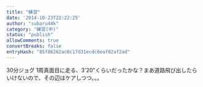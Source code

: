 ```yaml
---
title: "練習"
date: '2014-10-23T22:22:25'
author: "subaru44k"
category: "練習(中)"
status: "publish"
allowComments: true
convertBreaks: false
entryHash: "85f86262ac0c17d31ecdc0eaf02af2ad"
---
```

30分ジョグ
1周真面目に走る、3'20"くらいだったかな？まあ道路飛び出したらいけないので、その辺はケアしつつ。。。
